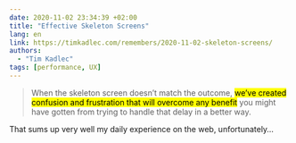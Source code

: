 ```yaml
---
date: 2020-11-02 23:34:39 +02:00
title: "Effective Skeleton Screens"
lang: en
link: https://timkadlec.com/remembers/2020-11-02-skeleton-screens/
authors:
  - "Tim Kadlec"
tags: [performance, UX]
---
```


> When the skeleton screen doesn’t match the outcome, <mark>we’ve created confusion and frustration that will overcome any benefit</mark> you might have gotten from trying to handle that delay in a better way.

That sums up very well my daily experience on the web, unfortunately…
